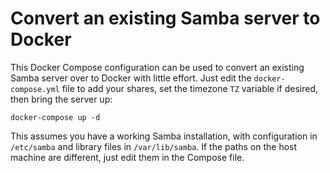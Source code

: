 # Convert an existing Samba server to Docker

This Docker Compose configuration can be used to convert an existing
Samba server over to Docker with little effort. Just edit the
`docker-compose.yml` file to add your shares, set the timezone
`TZ` variable if desired, then bring the server up:

    docker-compose up -d

This assumes you have a working Samba installation, with configuration
in `/etc/samba` and library files in `/var/lib/samba`. If the paths
on the host machine are different, just edit them in the Compose file.
